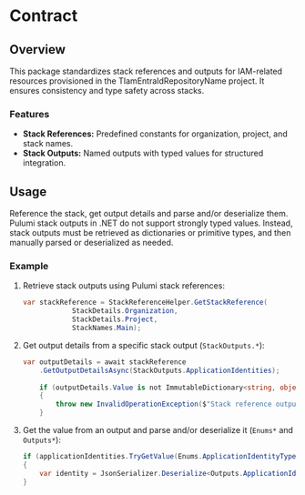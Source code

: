 # Contract

## Overview

This package standardizes stack references and outputs for IAM-related resources provisioned in the TIamEntraIdRepositoryName project. It ensures consistency and type safety across stacks.

### Features

- **Stack References:** Predefined constants for organization, project, and stack names.
- **Stack Outputs:** Named outputs with typed values for structured integration.

## Usage

Reference the stack, get output details and parse and/or deserialize them.
Pulumi stack outputs in .NET do not support strongly typed values. Instead, stack outputs must be retrieved as dictionaries or primitive types, and then manually parsed or deserialized as needed.

### Example

1. Retrieve stack outputs using Pulumi stack references:

    ```csharp
    var stackReference = StackReferenceHelper.GetStackReference(
                StackDetails.Organization,
                StackDetails.Project, 
                StackNames.Main);
    ```

2. Get output details from a specific stack output (`StackOutputs.*`):

    ```csharp
    var outputDetails = await stackReference
        .GetOutputDetailsAsync(StackOutputs.ApplicationIdentities);
            
        if (outputDetails.Value is not ImmutableDictionary<string, object> applicationIdentities)
        {
            throw new InvalidOperationException($"Stack reference output '{StackOutputs.ApplicationIdentities}' was not a valid type.");
        }
    ```

3. Get the value from an output and parse and/or deserialize it (`Enums*` and `Outputs*`):

    ```csharp
    if (applicationIdentities.TryGetValue(Enums.ApplicationIdentityType.TIamEntraIdRepositoryName.ToString(), out var json))
    {
        var identity = JsonSerializer.Deserialize<Outputs.ApplicationIdentity>(json);
    }
    ```



